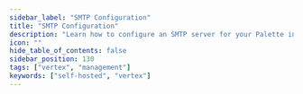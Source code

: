 ```yaml
---
sidebar_label: "SMTP Configuration"
title: "SMTP Configuration"
description: "Learn how to configure an SMTP server for your Palette instance."
icon: ""
hide_table_of_contents: false
sidebar_position: 130
tags: ["vertex", "management"]
keywords: ["self-hosted", "vertex"]
---
```


<PartialsComponent
  category="self-hosted"
  name="smtp"
  edition="VerteX"
  version="Palette VerteX"
  tls_description="Due to FIPS requirements, Transport Layer Security (TLS) certificate verification cannot be disabled in Palette VerteX."
  tls_required="N/A"
/>
